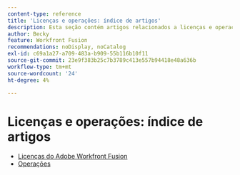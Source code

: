 ```yaml
---
content-type: reference
title: 'Licenças e operações: índice de artigos'
description: Esta seção contém artigos relacionados a licenças e operações.
author: Becky
feature: Workfront Fusion
recommendations: noDisplay, noCatalog
exl-id: c69a1a27-a709-483a-b909-55b116b10f11
source-git-commit: 23e9f383b25c7b3789c413e557b94418e48a636b
workflow-type: tm+mt
source-wordcount: '24'
ht-degree: 4%

---
```


# Licenças e operações: índice de artigos

* [Licenças do Adobe Workfront Fusion](/help/workfront-fusion/set-up-and-manage-workfront-fusion/licensing-operations-overview/license-automation-vs-integration.md)
* [Operações](/help/workfront-fusion/set-up-and-manage-workfront-fusion/licensing-operations-overview/operations-in-workfront-fusion.md)
